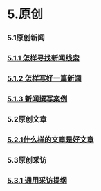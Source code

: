 # 5.原创

### 5.1原创新闻

### [5.1.1 怎样寻找新闻线索](http://101.200.168.100:4000/511-%E6%80%8E%E6%A0%B7%E5%AF%BB%E6%89%BE%E6%96%B0%E9%97%BB%E7%BA%BF%E7%B4%A2.html)

### [5.1.2 怎样写好一篇新闻](http://101.200.168.100:4000/512-%E6%80%8E%E6%A0%B7%E5%86%99%E5%A5%BD%E4%B8%80%E7%AF%87%E6%96%B0%E9%97%BB.html)

### [5.1.3 新闻撰写案例](http://101.200.168.100:4000/513-%E6%96%B0%E9%97%BB%E6%92%B0%E5%86%99%E6%A1%88%E4%BE%8B.html)

### 5.2原创文章

### [5.2.1什么样的文章是好文章](http://101.200.168.100:4000/521-%E4%BB%80%E4%B9%88%E6%A0%B7%E7%9A%84%E6%96%87%E7%AB%A0%E6%98%AF%E5%A5%BD%E6%96%87%E7%AB%A0.html)

### 5.3原创采访

### [5.3.1 通用采访提纲](http://101.200.168.100:4000/531_tong_yong_cai_fang_ti_gang.html)

